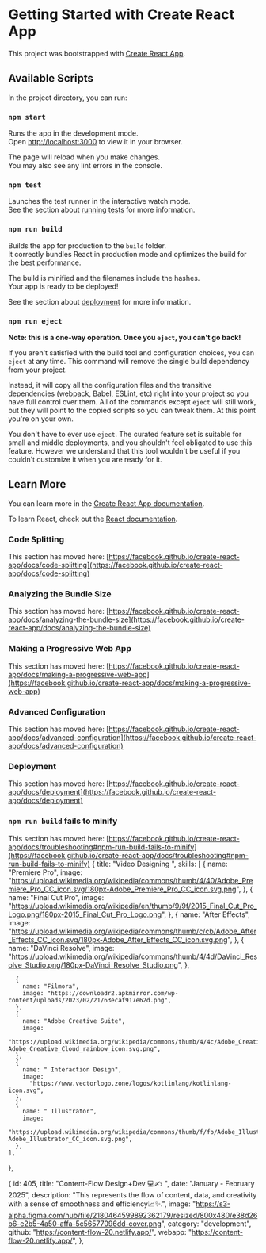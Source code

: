 # Getting Started with Create React App

This project was bootstrapped with [Create React App](https://github.com/facebook/create-react-app).

## Available Scripts

In the project directory, you can run:

### `npm start`

Runs the app in the development mode.\
Open [http://localhost:3000](http://localhost:3000) to view it in your browser.

The page will reload when you make changes.\
You may also see any lint errors in the console.

### `npm test`

Launches the test runner in the interactive watch mode.\
See the section about [running tests](https://facebook.github.io/create-react-app/docs/running-tests) for more information.

### `npm run build`

Builds the app for production to the `build` folder.\
It correctly bundles React in production mode and optimizes the build for the best performance.

The build is minified and the filenames include the hashes.\
Your app is ready to be deployed!

See the section about [deployment](https://facebook.github.io/create-react-app/docs/deployment) for more information.

### `npm run eject`

**Note: this is a one-way operation. Once you `eject`, you can't go back!**

If you aren't satisfied with the build tool and configuration choices, you can `eject` at any time. This command will remove the single build dependency from your project.

Instead, it will copy all the configuration files and the transitive dependencies (webpack, Babel, ESLint, etc) right into your project so you have full control over them. All of the commands except `eject` will still work, but they will point to the copied scripts so you can tweak them. At this point you're on your own.

You don't have to ever use `eject`. The curated feature set is suitable for small and middle deployments, and you shouldn't feel obligated to use this feature. However we understand that this tool wouldn't be useful if you couldn't customize it when you are ready for it.

## Learn More

You can learn more in the [Create React App documentation](https://facebook.github.io/create-react-app/docs/getting-started).

To learn React, check out the [React documentation](https://reactjs.org/).

### Code Splitting

This section has moved here: [https://facebook.github.io/create-react-app/docs/code-splitting](https://facebook.github.io/create-react-app/docs/code-splitting)

### Analyzing the Bundle Size

This section has moved here: [https://facebook.github.io/create-react-app/docs/analyzing-the-bundle-size](https://facebook.github.io/create-react-app/docs/analyzing-the-bundle-size)

### Making a Progressive Web App

This section has moved here: [https://facebook.github.io/create-react-app/docs/making-a-progressive-web-app](https://facebook.github.io/create-react-app/docs/making-a-progressive-web-app)

### Advanced Configuration

This section has moved here: [https://facebook.github.io/create-react-app/docs/advanced-configuration](https://facebook.github.io/create-react-app/docs/advanced-configuration)

### Deployment

This section has moved here: [https://facebook.github.io/create-react-app/docs/deployment](https://facebook.github.io/create-react-app/docs/deployment)

### `npm run build` fails to minify

This section has moved here: [https://facebook.github.io/create-react-app/docs/troubleshooting#npm-run-build-fails-to-minify](https://facebook.github.io/create-react-app/docs/troubleshooting#npm-run-build-fails-to-minify)
  {
    title: "Video Designing  ",
    skills: [
      {
        name: "Premiere Pro",
        image: "https://upload.wikimedia.org/wikipedia/commons/thumb/4/40/Adobe_Premiere_Pro_CC_icon.svg/180px-Adobe_Premiere_Pro_CC_icon.svg.png",
      },
      {
        name: "Final Cut Pro",
        image: "https://upload.wikimedia.org/wikipedia/en/thumb/9/9f/2015_Final_Cut_Pro_Logo.png/180px-2015_Final_Cut_Pro_Logo.png",
      },
      {
        name: "After Effects",
        image: "https://upload.wikimedia.org/wikipedia/commons/thumb/c/cb/Adobe_After_Effects_CC_icon.svg/180px-Adobe_After_Effects_CC_icon.svg.png",
      },
      {
        name: "DaVinci Resolve",
        image:
          "https://upload.wikimedia.org/wikipedia/commons/thumb/4/4d/DaVinci_Resolve_Studio.png/180px-DaVinci_Resolve_Studio.png",
      },
      
      {
        name: "Filmora",
        image: "https://downloadr2.apkmirror.com/wp-content/uploads/2023/02/21/63ecaf917e62d.png",
      },
      {
        name: "Adobe Creative Suite",
        image:
          "https://upload.wikimedia.org/wikipedia/commons/thumb/4/4c/Adobe_Creative_Cloud_rainbow_icon.svg/180px-Adobe_Creative_Cloud_rainbow_icon.svg.png",
      },
      {
        name: " Interaction Design",
        image:
          "https://www.vectorlogo.zone/logos/kotlinlang/kotlinlang-icon.svg",
      },
      {
        name: " Illustrator",
        image:
          "https://upload.wikimedia.org/wikipedia/commons/thumb/f/fb/Adobe_Illustrator_CC_icon.svg/330px-Adobe_Illustrator_CC_icon.svg.png",
      },
    ],
  },

  {
    id: 405,
    title: "Content-Flow Design+Dev 💻✍️ ",
    date: "January - February 2025",
    description:
      "This represents the flow of content, data, and creativity with a sense of smoothness and efficiency📈✨.",
    image:
      "https://s3-alpha.figma.com/hub/file/2180464599892362179/resized/800x480/e38d26b6-e2b5-4a50-affa-5c56577096dd-cover.png",
    category: "development",
    github: "https://content-flow-20.netlify.app/",
    webapp: "https://content-flow-20.netlify.app/",
  },
